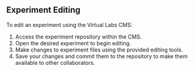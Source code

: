 ## Experiment Editing

To edit an experiment using the Virtual Labs CMS:

1. Access the experiment repository within the CMS.
2. Open the desired experiment to begin editing.
3. Make changes to experiment files using the provided editing tools.
4. Save your changes and commit them to the repository to make them available to other collaborators.
